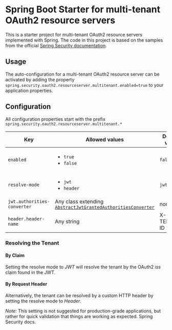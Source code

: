 # Spring Boot Starter for multi-tenant OAuth2 resource servers

This is a starter project for multi-tenant OAuth2 resource servers implemented with Spring. 
The code in this project is based on the samples from the official
[Spring Security documentation](https://docs.spring.io/spring-security/site/docs/current/reference/html5/#oauth2resourceserver-multitenancy).

[comment]: <> (TODO add some background info and use cases)

## Usage

The auto-configuration for a multi-tenant OAuth2 resource server can be activated by adding the property
`spring.security.oauth2.resourceserver.multitenant.enabled=true`
to your application properties.

## Configuration

All configuration properties start with the prefix
`spring.security.oauth2.resourceserver.multitenant.*`

Key | Allowed values | Default value
--- | --- | --- 
`enabled` | <ul><li>`true`</li><li>`false`</li></ul> | `false`
`resolve-mode` | <ul><li>`jwt`</li><li>`header`</li></ul> | `jwt`
`jwt.authorities-converter` | Any class extending [`AbstractJwtGrantedAuthoritiesConverter`](src/main/java/io/quantics/multitenant/config/oauth2/AbstractJwtGrantedAuthoritiesConverter.java) | none
`header.header-name` | Any string | X-TENANT-ID

### Resolving the Tenant

#### By Claim

Setting the resolve mode to *JWT* will resolve the tenant by the OAuth2 *iss* claim found in the JWT.


#### By Request Header

Alternatively, the tenant can be resolved by a custom HTTP header by setting the resolve mode to *Header*.

*Note:* This setting is not suggested for production-grade applications, but rather for quick validation that things are working as expected.
Spring Security docs.
